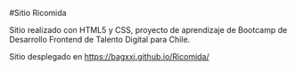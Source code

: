 #Sitio Ricomida

Sitio realizado con HTML5 y CSS, proyecto de aprendizaje de Bootcamp de Desarrollo Frontend de Talento Digital para Chile.

Sitio desplegado en https://bagxxi.github.io/Ricomida/
